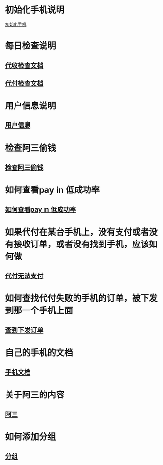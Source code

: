 
# 初始化手机说明
[初始化手机](Doc/Init.md)

# 每日检查说明
## [代收检查文档](Doc/payinerror/md/PayinErrorCheck.md)

## [代付检查文档](Doc/payourerrorcheck/md/PayOutErrorCheck.md)

# 用户信息说明
## [用户信息](Doc/balance/md/UserInfo.md)

# 检查阿三偷钱
## [检查阿三偷钱](Doc/balance/md/CheckBalance.md)

# 如何查看pay in 低成功率
## [如何查看pay in 低成功率](Doc/payinerror/md/PayinErrorCheck.md)

# 如果代付在某台手机上，没有支付或者没有接收订单，或者没有找到手机，应该如何做
## [代付无法支付](Doc/payourerrorcheck/md/PayoutNoRec.md)

# 如何查找代付失败的手机的订单，被下发到那一个手机上面
## [查到下发订单](Doc/payourerrorcheck/md/FindReleaseOrder.md)

# 自己的手机的文档
## [手机文档](Doc/other/Ifey.md)

# 关于阿三的内容
## [阿三](Doc/other/As.md)

# 如何添加分组
## [分组](Doc/group/md/Grouping.md)


